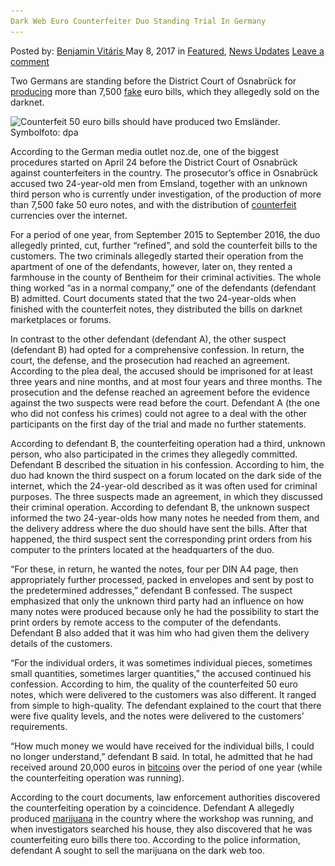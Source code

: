 ```yaml
---
Dark Web Euro Counterfeiter Duo Standing Trial In Germany
---
```

<article class="post-listing post-19699 post type-post status-publish format-standard has-post-thumbnail hentry  tag-counterfeiter tag-dark tag-duo tag-euro tag-germany tag-standing tag-trial tag-web">
    <div class="post-inner">
        <span>Posted by: <a href="https://www.deepdotweb.com/author/benjaminvi/" title="">Benjamin Vitáris </a></span>
    <span>May 8, 2017</span>
    <span>in <a href="https://www.deepdotweb.com/category/deepdot-news/" rel="category tag">Featured</a>, <a href="https://www.deepdotweb.com/category/news-updates/" rel="category tag">News Updates</a></span>
    <span><a href="https://www.deepdotweb.com/2017/05/08/dark-web-euro-counterfeiter-duo-standing-trial-germany/#respond">Leave a comment</a></span>
    </p>
    <div class="clear"></div>
    <div class="entry">
    <p>Two Germans are standing before the District Court of Osnabrück for <a href="http://www.noz.de/lokales/lingen/artikel/885597/anklage-emslaender-produzierten-7500-falsche-fuenfziger">producing</a> more than 7,500 <a href="https://www.deepdotweb.com/tag/fake/">fake</a> euro bills, which they allegedly sold on the darknet.</p>
    <p><img class="wp-image-19707 aligncenter" src="/imgs/2017/05/counterfeit-50-euro-bills-should-have-produced-two.jpeg" alt="Counterfeit 50 euro bills should have produced two Emsländer.  Symbolfoto: dpa" srcset="/imgs/2017/05/counterfeit-50-euro-bills-should-have-produced-two.jpeg 800w, /imgs/2017/05/counterfeit-50-euro-bills-should-have-produced-two-300x169.jpeg 300w" sizes="(max-width: 800px) 100vw, 800px" /></p>
    <p>According to the German media outlet noz.de, one of the biggest procedures started on April 24 before the District Court of Osnabrück against counterfeiters in the country. The prosecutor’s office in Osnabrück accused two 24-year-old men from Emsland, together with an unknown third person who is currently under investigation, of the production of more than 7,500 fake 50 euro notes, and with the distribution of <a href="https://www.deepdotweb.com/2017/04/24/two-austrians-sentenced-ordering-counterfeit-euro-notes-finance-drug-addictions/">counterfeit</a> currencies over the internet.</p>
    <p>For a period of one year, from September 2015 to September 2016, the duo allegedly printed, cut, further &#8220;refined&#8221;, and sold the counterfeit bills to the customers. The two criminals allegedly started their operation from the apartment of one of the defendants, however, later on, they rented a farmhouse in the county of Bentheim for their criminal activities. The whole thing worked &#8220;as in a normal company,&#8221; one of the defendants (defendant B) admitted. Court documents stated that the two 24-year-olds when finished with the counterfeit notes, they distributed the bills on darknet marketplaces or forums.</p>
    <p>In contrast to the other defendant (defendant A), the other suspect (defendant B) had opted for a comprehensive confession. In return, the court, the defense, and the prosecution had reached an agreement. According to the plea deal, the accused should be imprisoned for at least three years and nine months, and at most four years and three months. The prosecution and the defense reached an agreement before the evidence against the two suspects were read before the court. Defendant A (the one who did not confess his crimes) could not agree to a deal with the other participants on the first day of the trial and made no further statements.</p>
    <p>According to defendant B, the counterfeiting operation had a third, unknown person, who also participated in the crimes they allegedly committed. Defendant B described the situation in his confession. According to him, the duo had known the third suspect on a forum located on the dark side of the internet, which the 24-year-old described as it was often used for criminal purposes. The three suspects made an agreement, in which they discussed their criminal operation. According to defendant B, the unknown suspect informed the two 24-year-olds how many notes he needed from them, and the delivery address where the duo should have sent the bills. After that happened, the third suspect sent the corresponding print orders from his computer to the printers located at the headquarters of the duo.</p>
    <p>“For these, in return, he wanted the notes, four per DIN A4 page, then appropriately further processed, packed in envelopes and sent by post to the predetermined addresses,” defendant B confessed. The suspect emphasized that only the unknown third party had an influence on how many notes were produced because only he had the possibility to start the print orders by remote access to the computer of the defendants. Defendant B also added that it was him who had given them the delivery details of the customers.</p>
    <p>“For the individual orders, it was sometimes individual pieces, sometimes small quantities, sometimes larger quantities,” the accused continued his confession. According to him, the quality of the counterfeited 50 euro notes, which were delivered to the customers was also different. It ranged from simple to high-quality. The defendant explained to the court that there were five quality levels, and the notes were delivered to the customers’ requirements.</p>
    <p>“How much money we would have received for the individual bills, I could no longer understand,” defendant B said. In total, he admitted that he had received around 20,000 euros in <a href="https://www.deepdotweb.com/tag/bitcoin/">bitcoins</a> over the period of one year (while the counterfeiting operation was running).</p>
    <p><a id="post-19699-_gjdgxs"></a> According to the court documents, law enforcement authorities discovered the counterfeiting operation by a coincidence. Defendant A allegedly produced <a href="https://www.deepdotweb.com/2017/04/17/four-admit-guilt-marijuana-conspiracy/">marijuana</a> in the country where the workshop was running, and when investigators searched his house, they also discovered that he was counterfeiting euro bills there too. According to the police information, defendant A sought to sell the marijuana on the dark web too.</p>
    </div>
    <span style="display:none"><a href="https://www.deepdotweb.com/tag/counterfeiter/" rel="tag">counterfeiter</a> <a href="https://www.deepdotweb.com/tag/dark/" rel="tag">dark</a> <a href="https://www.deepdotweb.com/tag/duo/" rel="tag">duo</a> <a href="https://www.deepdotweb.com/tag/euro/" rel="tag">euro</a> <a href="https://www.deepdotweb.com/tag/germany/" rel="tag">germany</a> <a href="https://www.deepdotweb.com/tag/standing/" rel="tag">standing</a> <a href="https://www.deepdotweb.com/tag/trial/" rel="tag">trial</a> <a href="https://www.deepdotweb.com/tag/web/" rel="tag">web</a></span> <span style="display:none" class="updated">2017-05-08</span>
    <div style="display:none" class="vcard author" itemprop="author" itemscope itemtype="http://schema.org/Person"><strong class="fn" itemprop="name"><a href="https://www.deepdotweb.com/author/benjaminvi/" title="Posts by Benjamin Vitáris" rel="author">Benjamin Vitáris</a></strong></div>
    </div>
</article>

